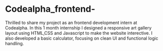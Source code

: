 # Codealpha_frontend-
Thrilled to share my project as an frontend development intern at Codealpha. In this 1 month internship I designed a responsive art gallery layout using HTML,CSS and Javascript to make the website interective. I also developed a basic calculator, focusing on clean UI and functional logic handling.
